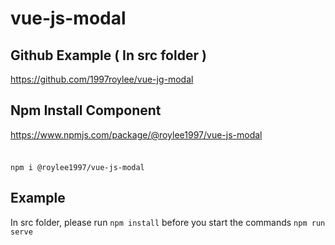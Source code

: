 # vue-js-modal

## Github Example ( In src folder )
https://github.com/1997roylee/vue-jg-modal

## Npm Install Component
https://www.npmjs.com/package/@roylee1997/vue-js-modal

###
<code>
npm i @roylee1997/vue-js-modal
</code>

## Example
In src folder, please run <code>npm install</code> before you start the commands <code>npm run serve</code>